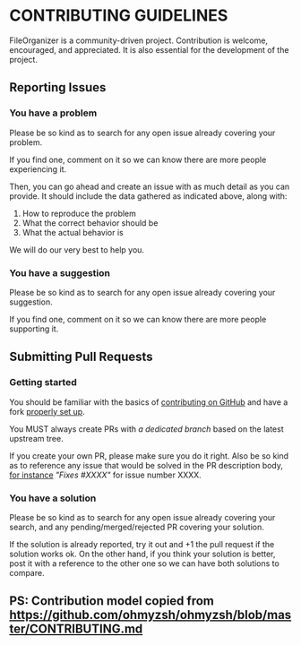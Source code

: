 # CONTRIBUTING GUIDELINES

FileOrganizer is a community-driven project. Contribution is welcome, encouraged, and appreciated.
It is also essential for the development of the project.

## Reporting Issues

### You have a problem

Please be so kind as to search for any open issue already covering
your problem.

If you find one, comment on it so we can know there are more people experiencing it.

Then, you can go ahead and create an issue with as much detail as you can provide.
It should include the data gathered as indicated above, along with:

1. How to reproduce the problem
2. What the correct behavior should be
3. What the actual behavior is

We will do our very best to help you.

### You have a suggestion

Please be so kind as to search for any open issue already covering
your suggestion.

If you find one, comment on it so we can know there are more people supporting it.

## Submitting Pull Requests

### Getting started

You should be familiar with the basics of
[contributing on GitHub](https://help.github.com/articles/using-pull-requests) and have a fork
[properly set up](https://github.com/ohmyzsh/ohmyzsh/wiki/Contribution-Technical-Practices).

You MUST always create PRs with _a dedicated branch_ based on the latest upstream tree.

If you create your own PR, please make sure you do it right. Also be so kind as to reference
any issue that would be solved in the PR description body,
[for instance](https://help.github.com/articles/closing-issues-via-commit-messages/)
_"Fixes #XXXX"_ for issue number XXXX.

### You have a solution

Please be so kind as to search for any open issue already covering
your search, and any pending/merged/rejected PR covering your solution.

If the solution is already reported, try it out and +1 the pull request if the
solution works ok. On the other hand, if you think your solution is better, post
it with a reference to the other one so we can have both solutions to compare.

## PS: Contribution model copied from https://github.com/ohmyzsh/ohmyzsh/blob/master/CONTRIBUTING.md
